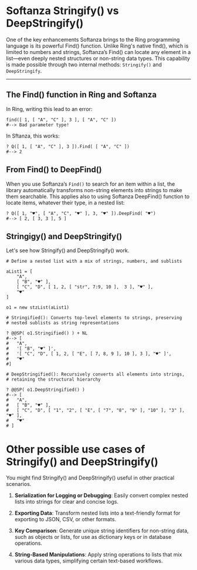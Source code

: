 # Softanza Stringify() vs DeepStringify()

One of the key enhancements Softanza brings to the Ring programming language is its powerful Find() function. Unlike Ring's native find(), which is limited to numbers and strings, Softanza’s Find() can locate any element in a list—even deeply nested structures or non-string data types. This capability is made possible through two internal methods: `Stringify()` and `DeepStringify`.

---

## The Find() function in Ring and Softanza

In Ring, writing this lead to an error:

```ring
find([ 1, [ "A", "C" ], 3 ], [ "A", "C" ])
#--> Bad parameter type!
```

In Sftanza, this works:

```ring
? Q([ 1, [ "A", "C" ], 3 ]).Find( [ "A", "C" ])
#--> 2
```

## From Find() to DeepFind()

When you use Softanza’s `Find()` to search for an item within a list, the library automatically transforms non-string elements into strings to make them searchable. This applies also to using Softanza DeepFind() function to locate items, whatever their type, in a nested list:

```ring
? Q([ 1, "♥", [ "A", "C", "♥" ], 3, "♥" ]).DeepFind( "♥")
#--> [ 2, [ 3, 3 ], 5 ]
```

## Stringigy() and DeepStringify()

Let's see how Stringify() and DeepStringify() work.

```ring
# Define a nested list with a mix of strings, numbers, and sublists

aList1 = [
	"A",
	[ "B", "♥" ],
	[ "C", "D", [ 1, 2, [ "str", 7:9, 10 ],  3 ], "♥" ],
	"♥"
]

o1 = new stzList(aList1)

# Stringified(): Converts top-level elements to strings, preserving
# nested sublists as string representations

? @@SP( o1.Stringified() ) + NL
#--> [
#	"A",
#	'[ "B", "♥" ]',
#	'[ "C", "D", [ 1, 2, [ "E", [ 7, 8, 9 ], 10 ], 3 ], "♥" ]',
#	"♥"
#]

# DeepStringified(): Recursively converts all elements into strings,
# retaining the structural hierarchy

? @@SP( o1.DeepStringified() )
#--> [
#	"A",
#	[ "B", "♥" ],
#	[ "C", "D", [ "1", "2", [ "E", [ "7", "8", "9" ], "10" ], "3" ], "♥" ],
#	"♥"
# ]
```

# Other possible use cases of Stringify() and DeepStringify()

You might find Stringify() and DeepStringify() useful in other practical scenarios.

1. **Serialization for Logging or Debugging**: Easily convert complex nested lists into strings for clear and concise logs.

2. **Exporting Data**: Transform nested lists into a text-friendly format for exporting to JSON, CSV, or other formats.

3. **Key Comparison**: Generate unique string identifiers for non-string data, such as objects or lists, for use as dictionary keys or in database operations.

4. **String-Based Manipulations**: Apply string operations to lists that mix various data types, simplifying certain text-based workflows.